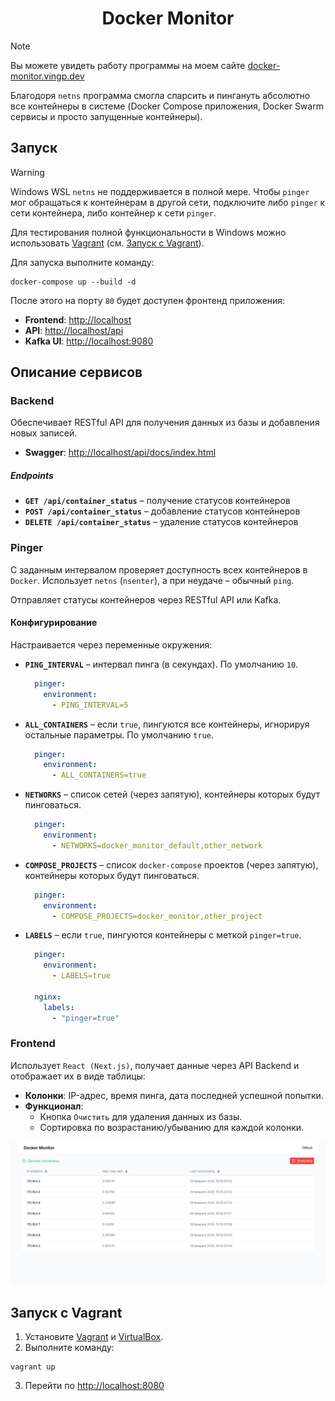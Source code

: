 <p align="center">
    <h1 align="center">Docker Monitor</h1>
</p>

> [!NOTE]  
> Вы можете увидеть работу программы на моем сайте [docker-monitor.vingp.dev](https://docker-monitor.vingp.dev/)
>
> Благодоря `netns` программа смогла спарсить и пингануть абсолютно все контейнеры в системе (Docker Compose
> приложения, Docker Swarm сервисы и просто запущенные контейнеры).

## Запуск

> [!WARNING]
> Windows WSL `netns` не поддерживается в полной мере. Чтобы `pinger` мог обращаться к контейнерам в другой сети,
> подключите либо `pinger` к сети контейнера, либо контейнер к сети `pinger`.
>
> Для тестирования полной функциональности в Windows можно
> использовать [Vagrant](https://developer.hashicorp.com/vagrant/docs/installation) (см. [Запуск с Vagrant](#запуск-с-vagrant)).

Для запуска выполните команду:

```shell
docker-compose up --build -d
```

После этого на порту `80` будет доступен фронтенд приложения:

- **Frontend**: [http://localhost](http://localhost)
- **API**: [http://localhost/api](http://localhost/api/docs/index.html)
- **Kafka UI**: [http://localhost:9080](http://localhost:9080)

## Описание сервисов

### Backend

Обеспечивает RESTful API для получения данных из базы и добавления новых записей.

- **Swagger**: [http://localhost/api/docs/index.html](http://localhost/api/docs/index.html)

##### Endpoints

- **`GET /api/container_status`** – получение статусов контейнеров
- **`POST /api/container_status`** – добавление статусов контейнеров
- **`DELETE /api/container_status`** – удаление статусов контейнеров

### Pinger

С заданным интервалом проверяет доступность всех контейнеров в `Docker`. Использует `netns` (`nsenter`), а при неудаче –
обычный `ping`.

Отправляет статусы контейнеров через RESTful API или Kafka.

#### Конфигурирование

Настраивается через переменные окружения:

- **`PING_INTERVAL`** – интервал пинга (в секундах). По умолчанию `10`.

  ```yaml
    pinger:
      environment:
        - PING_INTERVAL=5
  ```

- **`ALL_CONTAINERS`** – если `true`, пингуются все контейнеры, игнорируя остальные параметры. По умолчанию `true`.

  ```yaml
    pinger:
      environment:
        - ALL_CONTAINERS=true
  ```

- **`NETWORKS`** – список сетей (через запятую), контейнеры которых будут пинговаться.

  ```yaml
    pinger:
      environment:
        - NETWORKS=docker_monitor_default,other_network
  ```

- **`COMPOSE_PROJECTS`** – список `docker-compose` проектов (через запятую), контейнеры которых будут пинговаться.

  ```yaml
    pinger:
      environment:
        - COMPOSE_PROJECTS=docker_monitor,other_project
  ```

- **`LABELS`** – если `true`, пингуются контейнеры с меткой `pinger=true`.

  ```yaml
    pinger:
      environment:
        - LABELS=true

    nginx:
      labels:
        - "pinger=true"
  ```

### Frontend

Использует `React (Next.js)`, получает данные через API Backend и отображает их в виде таблицы:

- **Колонки**: IP-адрес, время пинга, дата последней успешной попытки.
- **Функционал**:
    - Кнопка `Очистить` для удаления данных из базы.
    - Сортировка по возрастанию/убыванию для каждой колонки.

<p align="center">
    <img src="images/index_page.png" />
</p>

## Запуск с Vagrant

1. Установите [Vagrant](https://developer.hashicorp.com/vagrant/docs/installation)
   и [VirtualBox](https://www.virtualbox.org/wiki/Downloads).
2. Выполните команду:

```shell
vagrant up
```

3. Перейти по [http://localhost:8080](http://localhost:8080)
